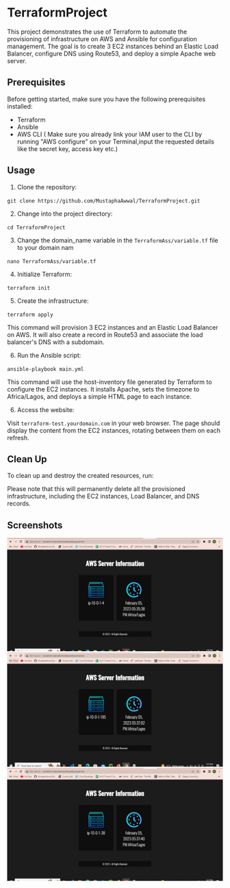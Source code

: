 # TerraformProject

This project demonstrates the use of Terraform to automate the provisioning of infrastructure on AWS and Ansible for configuration management. The goal is to create 3 EC2 instances behind an Elastic Load Balancer, configure DNS using Route53, and deploy a simple Apache web server.

## Prerequisites

Before getting started, make sure you have the following prerequisites installed:

- Terraform
- Ansible
- AWS CLI ( Make sure you already link your IAM user to the CLI by running "AWS configure" on your Terminal,input the requested details like the secret key, access key etc.)

## Usage

1. Clone the repository:

`git clone https://github.com/MustaphaAwwal/TerraformProject.git`

2. Change into the project directory:

`cd TerraformProject`

3. Change the domain_name variable in the `TerraformAss/variable.tf` file to your domain nam

`nano TerraformAss/variable.tf`

4. Initialize Terraform:

`terraform init`

5. Create the infrastructure:

`terraform apply`

This command will provision 3 EC2 instances and an Elastic Load Balancer on AWS. It will also create a record in Route53 and associate the load balancer's DNS with a subdomain.

6. Run the Ansible script:

`ansible-playbook main.yml`

This command will use the host-inventory file generated by Terraform to configure the EC2 instances. It installs Apache, sets the timezone to Africa/Lagos, and deploys a simple HTML page to each instance.

6. Access the website:

Visit `terraform-test.yourdomain.com` in your web browser. The page should display the content from the EC2 instances, rotating between them on each refresh.

## Clean Up

To clean up and destroy the created resources, run:

Please note that this will permanently delete all the provisioned infrastructure, including the EC2 instances, Load Balancer, and DNS records.

## Screenshots
![instance](./screenshot/instance.JPG)
![instance.JPG](./screenshot/instance.2JPG.JPG)
![instance3](./screenshot/instance3.JPG)
